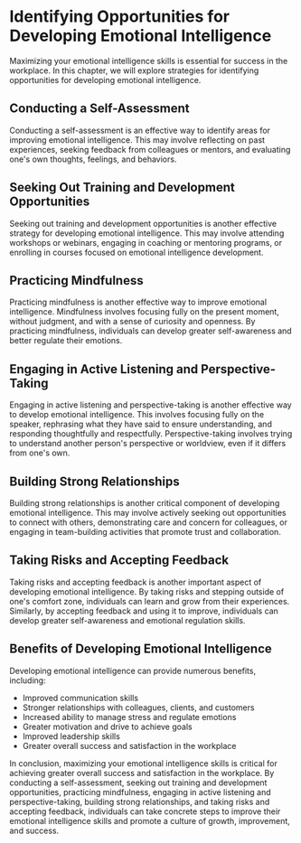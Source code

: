 Identifying Opportunities for Developing Emotional Intelligence
=========================================================================================================================

Maximizing your emotional intelligence skills is essential for success in the workplace. In this chapter, we will explore strategies for identifying opportunities for developing emotional intelligence.

Conducting a Self-Assessment
----------------------------

Conducting a self-assessment is an effective way to identify areas for improving emotional intelligence. This may involve reflecting on past experiences, seeking feedback from colleagues or mentors, and evaluating one's own thoughts, feelings, and behaviors.

Seeking Out Training and Development Opportunities
--------------------------------------------------

Seeking out training and development opportunities is another effective strategy for developing emotional intelligence. This may involve attending workshops or webinars, engaging in coaching or mentoring programs, or enrolling in courses focused on emotional intelligence development.

Practicing Mindfulness
----------------------

Practicing mindfulness is another effective way to improve emotional intelligence. Mindfulness involves focusing fully on the present moment, without judgment, and with a sense of curiosity and openness. By practicing mindfulness, individuals can develop greater self-awareness and better regulate their emotions.

Engaging in Active Listening and Perspective-Taking
---------------------------------------------------

Engaging in active listening and perspective-taking is another effective way to develop emotional intelligence. This involves focusing fully on the speaker, rephrasing what they have said to ensure understanding, and responding thoughtfully and respectfully. Perspective-taking involves trying to understand another person's perspective or worldview, even if it differs from one's own.

Building Strong Relationships
-----------------------------

Building strong relationships is another critical component of developing emotional intelligence. This may involve actively seeking out opportunities to connect with others, demonstrating care and concern for colleagues, or engaging in team-building activities that promote trust and collaboration.

Taking Risks and Accepting Feedback
-----------------------------------

Taking risks and accepting feedback is another important aspect of developing emotional intelligence. By taking risks and stepping outside of one's comfort zone, individuals can learn and grow from their experiences. Similarly, by accepting feedback and using it to improve, individuals can develop greater self-awareness and emotional regulation skills.

Benefits of Developing Emotional Intelligence
---------------------------------------------

Developing emotional intelligence can provide numerous benefits, including:

* Improved communication skills
* Stronger relationships with colleagues, clients, and customers
* Increased ability to manage stress and regulate emotions
* Greater motivation and drive to achieve goals
* Improved leadership skills
* Greater overall success and satisfaction in the workplace

In conclusion, maximizing your emotional intelligence skills is critical for achieving greater overall success and satisfaction in the workplace. By conducting a self-assessment, seeking out training and development opportunities, practicing mindfulness, engaging in active listening and perspective-taking, building strong relationships, and taking risks and accepting feedback, individuals can take concrete steps to improve their emotional intelligence skills and promote a culture of growth, improvement, and success.
